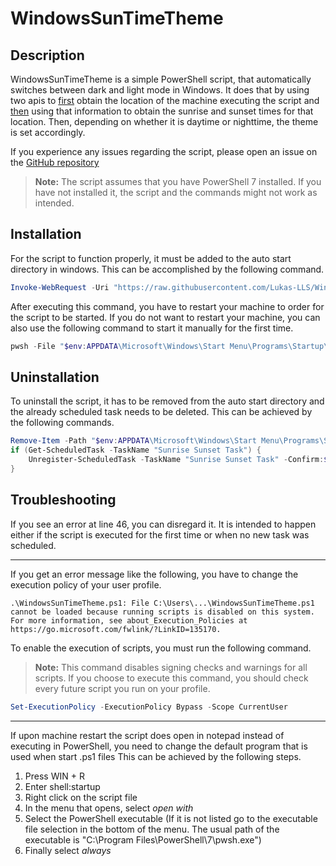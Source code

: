 # WindowsSunTimeTheme
## Description

WindowsSunTimeTheme is a simple PowerShell script, that automatically switches between dark and light mode in Windows. It does that by using two apis to [first](https://ipinfo.io/json) obtain the location of the machine executing the script and [then](https://api.sunrise-sunset.org/json) using that information to obtain the sunrise and sunset times for that location. Then, depending on whether it is daytime or nighttime, the theme is set accordingly.

If you experience any issues regarding the script, please open an issue on the [GitHub repository](https://github.com/Lukas-LLS/WindowsSunTimeTheme/issues) 
> **Note:** The script assumes that you have PowerShell 7 installed. If you have not installed it, the script and the commands might not work as intended.
## Installation

For the script to function properly, it must be added to the auto start directory in windows. This can be accomplished by the following command.
```powershell
Invoke-WebRequest -Uri "https://raw.githubusercontent.com/Lukas-LLS/WindowsSunTimeTheme/master/WindowsSunTimeTheme.ps1" -OutFile "$env:APPDATA\Microsoft\Windows\Start Menu\Programs\Startup\WindowsSunTimeTheme.ps1"
```
After executing this command, you have to restart your machine to order for the script to be started.
If you do not want to restart your machine, you can also use the following command to start it manually for the first time.
```powershell
pwsh -File "$env:APPDATA\Microsoft\Windows\Start Menu\Programs\Startup\WindowsSunTimeTheme.ps1"
```
## Uninstallation

To uninstall the script, it has to be removed from the auto start directory and the already scheduled task needs to be deleted. This can be achieved by the following commands.
```powershell
Remove-Item -Path "$env:APPDATA\Microsoft\Windows\Start Menu\Programs\Startup\WindowsSunTimeTheme.ps1"
if (Get-ScheduledTask -TaskName "Sunrise Sunset Task") {
    Unregister-ScheduledTask -TaskName "Sunrise Sunset Task" -Confirm:$false
}
```
## Troubleshooting

If you see an error at line 46, you can disregard it.
It is intended to happen either if the script is executed for the first time or when no new task was scheduled.

---

If you get an error message like the following, you have to change the execution policy of your user profile.
```
.\WindowsSunTimeTheme.ps1: File C:\Users\...\WindowsSunTimeTheme.ps1 cannot be loaded because running scripts is disabled on this system. For more information, see about_Execution_Policies at https://go.microsoft.com/fwlink/?LinkID=135170.
```
To enable the execution of scripts, you must run the following command.
> **Note:** This command disables signing checks and warnings for all scripts.
> If you choose to execute this command, you should check every future script you run on your profile.
```powershell
Set-ExecutionPolicy -ExecutionPolicy Bypass -Scope CurrentUser
```

---

If upon machine restart the script does open in notepad instead of executing in PowerShell, you need to change the default program that is used when start .ps1 files
This can be achieved by the following steps.
1. Press WIN + R
2. Enter shell:startup
3. Right click on the script file
4. In the menu that opens, select *open with*
5. Select the PowerShell executable (If it is not listed go to the executable file selection in the bottom of the menu. The usual path of the executable is "C:\Program Files\PowerShell\7\pwsh.exe")
6. Finally select *always*
